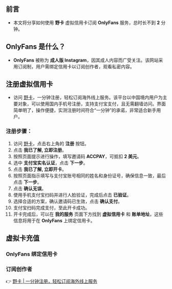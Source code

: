## 前言
- 本文将分享如何使用 **野卡** 虚拟信用卡订阅 **OnlyFans** 服务，总时长不到 **2** 分钟。

## OnlyFans 是什么？
- **OnlyFans** 被称为 **成人版 Instagram**，因其成人内容而广受关注。该网站采用订阅制，用户需绑定信用卡以订阅创作者，观看私密内容。

## 注册虚拟信用卡
- 访问 [野卡](https://bit.ly/bewildcard)，一分钟注册，轻松订阅海外线上服务。该平台以中国境内用户为主要对象，可以使用国内手机号注册，支持支付宝支付，且无需翻墙访问。界面简单明了，操作便捷，实测注册时间符合“一分钟”的承诺，非常适合新手用户。

### 注册步骤：
1. 访问 [野卡](https://bit.ly/bewildcard)，点击右上角的 **注册** 按钮。
2. 点击 **我已了解, 立即注册**。
3. 按照页面提示进行操作，填写邀请码 **ACCPAY**，可抵扣 **2 美元**。
4. 选中 **支付宝实名认证**，点击 **下一步**。
5. 点击 **我已了解, 立即开卡**。
6. 按照页面指示填写与支付宝账号相同的姓名和身份证号，确保信息一致，最后点击 **下一步**。
7. 点击 **确认无误**。
8. 使用手机支付宝扫码并进行人脸验证，完成后点击 **已验证**。
9. 选择合适的方案，确认邀请码已生效，点击 **确认支付**。
10. 支付宝扫码完成支付，至此开卡成功。
11. 开卡完成后，可以在 **我的服务** 页面下方找到 **虚拟信用卡** 和 **账单地址**，这些信息将用于在 **OnlyFans** 上绑定信用卡。

## 虚拟卡充值
### OnlyFans 绑定信用卡

### 订阅创作者

👉 [野卡 | 一分钟注册，轻松订阅海外线上服务](https://bit.ly/bewildcard)